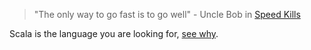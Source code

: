 > "The only way to go fast is to go well" - Uncle Bob in [Speed Kills](http://programmer.97things.oreilly.com/wiki/index.php/Speed_Kills)

Scala is the language you are looking for, [see why](https://github.com/mmilewski/whyscala/wiki/Why-Scala).
